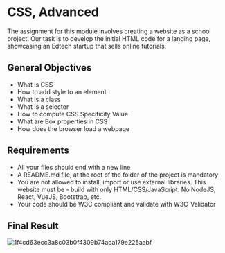 # CSS, Advanced
The assignment for this module involves creating a website as a school project. Our task is to develop the initial HTML code for a landing page, showcasing an Edtech startup that sells online tutorials.

## General Objectives
- What is CSS
- How to add style to an element
- What is a class
- What is a selector
- How to compute CSS Specificity Value
- What are Box properties in CSS
- How does the browser load a webpage

## Requirements
- All your files should end with a new line
- A README.md file, at the root of the folder of the project is mandatory
- You are not allowed to install, import or use external libraries. This website must be - build with only HTML/CSS/JavaScript. No NodeJS, React, VueJS, Bootstrap, etc.
- Your code should be W3C compliant and validate with W3C-Validator

## Final Result

![1f4cd63ecc3a8c03b0f4309b74aca179e225aabf](https://github.com/Ronnie5562/alu-web-development/assets/110787129/0d7e583a-637f-448d-97ea-f2bad56727d2)